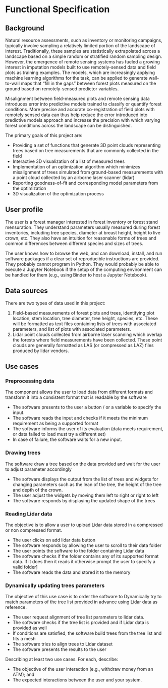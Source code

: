 # Functional Specification

## Background
Natural resource assessments, such as inventory or monitoring campaigns, typically involve sampling a relatively limited portion of the landscape of interest. Traditionally, these samples are statistically extrapolated across a landscape based on a simple random or stratified random sampling design. However, the emergence of remote sensing systems has fueled a growing interest in imputation models built to use remotely-sensed data and field plots as training examples. The models, which are increasingly applying machine learning algorithms for the task, can be applied to generate wall-to-wall maps that “fill in the gaps” between forest plots measured on the ground based on remotely-sensed predictor variables.

Misalignment between field-measured plots and remote sensing data introduces error into predictive models trained to classify or quantify forest conditions. More precise and accurate co-registration of field plots with remotely sensed data can thus help reduce the error introduced into predictive models approach and increase the precision with which varying forest conditions across the landscape can be distinguished.

The primary goals of this project are:
* Providing a set of functions that generate 3D point clouds representing trees based on tree measurements that are commonly collected in the field
* Interactive 3D visualization of a list of measured trees
* Implementation of an optimization algorithm which minimizes misalignment of trees simulated from ground-based measurements with a point cloud collected by an airborne laser scanner (lidar)
* Reporting goodness-of-fit and corresponding model parameters from the optimization
* 3D visualization of the optimization process

## User profile
The user is a forest manager interested in forest inventory or forest stand mensuration. They understand parameters usually measured during forest inventories, including tree species, diameter at breast height, height to live crown, etc. They also have an intuition for reasonable forms of trees and common differences between different species and sizes of trees.

The user knows how to browse the web, and can download, install, and run software packages if a clear set of reproducible instructions are provided. They probably cannot program in Python. They would probably be able to execute a Jupyter Notebook if the setup of the computing environment can be handled for them (e.g., using Binder to host a Jupyter Notebook).

## Data sources
There are two types of data used in this project:
1. Field-based measurements of forest plots and trees, identifying plot location, stem location, tree diameter, tree height, species, etc. These will be formatted as text files containing lists of trees with associated parameters, and list of plots with associated parameters.
2. Lidar point clouds collected from airborne laser scanning which overlap the forests where field measurements have been collected. These point clouds are generally formatted as LAS (or compressed as LAZ) files produced by lidar vendors.

## Use cases

### Preprocessing data

The component allows the user to load data from different formats and transform it into
a consistent format that is readable by the software

- The software presents to the user a button / or a variable to specify the input.
- The software reads the input and checks if it meets the minimum requirement as being a supported format
- The software informs the user of its evaluation (data meets requirement, or data failed to load must try a different set)
- In case of failure, the software waits for a new input.

### Drawing trees

The software draw a tree based on the data provided and wait for the user to adjust parameter accordingly

- The software displays the output from the list of trees and widgets for changing parameters such as the lean of the
tree, the height of the tree and depth of the crown.
- The user adjust the widgets by moving them left to right or right to left
- The software responds by displaying the updated shape of the trees

### Reading Lidar data

The objective is to allow a user to upload Lidar data stored in a compressed or non compressed format.

- The user clicks on add lidar data button
- The software responds by allowing the user to scroll to their data folder
- The user points the software to the folder containing Lidar data
- The software checks if the folder contains any of its supported format data. If it does then it reads it otherwise prompt the user
to specify a valid folder]
- The software reads the data and stored it to the memory

### Dynamically updating trees parameters

The objective of this use case is to order the software to Dynamically try to match parameters of the tree list provided in advance
using Lidar data as reference.

- The user request alignment of tree list parameters to lidar data.
- The software checks if the tree list is provided and if Lidar data is provided as well
- If conditions are satisfied, the software build trees from the tree list and fits a mesh
- The software tries to align trees to Lidar dataset
- The software presents the results to the user

Describing at least two use cases. For each, describe:
* The objective of the user interaction (e.g., withdraw money from an ATM); and
* The expected interactions between the user and your system.
